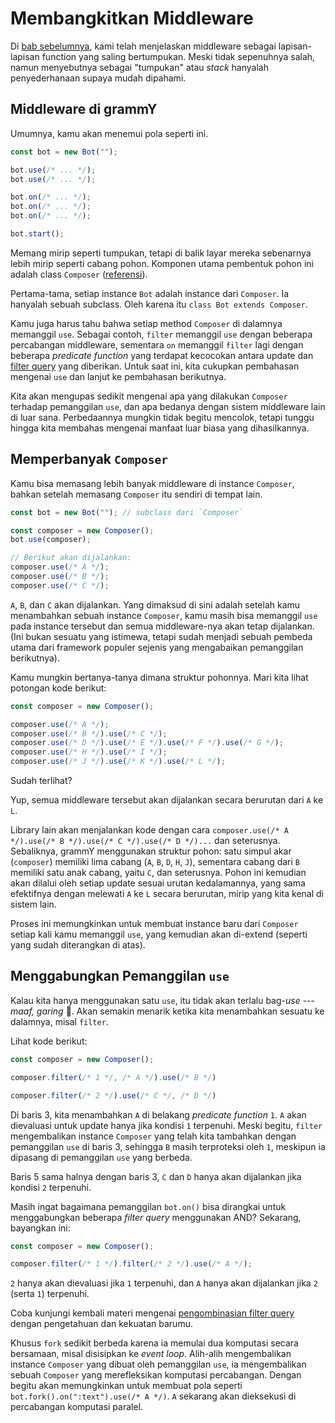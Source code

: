 # Membangkitkan Middleware

Di [bab sebelumnya](../guide/middleware), kami telah menjelaskan middleware
sebagai lapisan-lapisan function yang saling bertumpukan. Meski tidak sepenuhnya
salah, namun menyebutnya sebagai "tumpukan" atau _stack_ hanyalah penyederhanaan
supaya mudah dipahami.

## Middleware di grammY

Umumnya, kamu akan menemui pola seperti ini.

```ts
const bot = new Bot("");

bot.use(/* ... */);
bot.use(/* ... */);

bot.on(/* ... */);
bot.on(/* ... */);
bot.on(/* ... */);

bot.start();
```

Memang mirip seperti tumpukan, tetapi di balik layar mereka sebenarnya lebih
mirip seperti cabang pohon. Komponen utama pembentuk pohon ini adalah class
`Composer` ([referensi](/ref/core/composer)).

Pertama-tama, setiap instance `Bot` adalah instance dari `Composer`. Ia hanyalah
sebuah subclass. Oleh karena itu `class Bot extends Composer`.

Kamu juga harus tahu bahwa setiap method `Composer` di dalamnya memanggil `use`.
Sebagai contoh, `filter` memanggil `use` dengan beberapa percabangan middleware,
sementara `on` memanggil `filter` lagi dengan beberapa _predicate function_ yang
terdapat kecocokan antara update dan [filter query](../guide/filter-queries)
yang diberikan. Untuk saat ini, kita cukupkan pembahasan mengenai `use` dan
lanjut ke pembahasan berikutnya.

Kita akan mengupas sedikit mengenai apa yang dilakukan `Composer` terhadap
pemanggilan `use`, dan apa bedanya dengan sistem middleware lain di luar sana.
Perbedaannya mungkin tidak begitu mencolok, tetapi tunggu hingga kita membahas
mengenai manfaat luar biasa yang dihasilkannya.

## Memperbanyak `Composer`

Kamu bisa memasang lebih banyak middleware di instance `Composer`, bahkan
setelah memasang `Composer` itu sendiri di tempat lain.

```ts
const bot = new Bot(""); // subclass dari `Composer`

const composer = new Composer();
bot.use(composer);

// Berikut akan dijalankan:
composer.use(/* A */);
composer.use(/* B */);
composer.use(/* C */);
```

`A`, `B`, dan `C` akan dijalankan. Yang dimaksud di sini adalah setelah kamu
menambahkan sebuah instance `Composer`, kamu masih bisa memanggil `use` pada
instance tersebut dan semua middleware-nya akan tetap dijalankan. (Ini bukan
sesuatu yang istimewa, tetapi sudah menjadi sebuah pembeda utama dari framework
populer sejenis yang mengabaikan pemanggilan berikutnya).

Kamu mungkin bertanya-tanya dimana struktur pohonnya. Mari kita lihat potongan
kode berikut:

```ts
const composer = new Composer();

composer.use(/* A */);
composer.use(/* B */).use(/* C */);
composer.use(/* D */).use(/* E */).use(/* F */).use(/* G */);
composer.use(/* H */).use(/* I */);
composer.use(/* J */).use(/* K */).use(/* L */);
```

Sudah terlihat?

Yup, semua middleware tersebut akan dijalankan secara berurutan dari `A` ke `L`.

Library lain akan menjalankan kode dengan cara
`composer.use(/* A */).use(/* B */).use(/* C */).use(/* D */)...` dan
seterusnya. Sebaliknya, grammY menggunakan struktur pohon: satu simpul akar
(`composer`) memiliki lima cabang (`A`, `B`, `D`, `H`, `J`), sementara cabang
dari `B` memiliki satu anak cabang, yaitu `C`, dan seterusnya. Pohon ini
kemudian akan dilalui oleh setiap update sesuai urutan kedalamannya, yang sama
efektifnya dengan melewati `A` ke `L` secara berurutan, mirip yang kita kenal di
sistem lain.

Proses ini memungkinkan untuk membuat instance baru dari `Composer` setiap kali
kamu memanggil `use`, yang kemudian akan di-extend (seperti yang sudah
diterangkan di atas).

## Menggabungkan Pemanggilan `use`

Kalau kita hanya menggunakan satu `use`, itu tidak akan terlalu bag-_use_ ---
_maaf, garing_ :grimacing:. Akan semakin menarik ketika kita menambahkan sesuatu
ke dalamnya, misal `filter`.

Lihat kode berikut:

```ts
const composer = new Composer();

composer.filter(/* 1 */, /* A */).use(/* B */)

composer.filter(/* 2 */).use(/* C */, /* D */)
```

Di baris 3, kita menambahkan `A` di belakang _predicate function_ `1`. `A` akan
dievaluasi untuk update hanya jika kondisi `1` terpenuhi. Meski begitu, `filter`
mengembalikan instance `Composer` yang telah kita tambahkan dengan pemanggilan
`use` di baris 3, sehingga `B` masih terproteksi oleh `1`, meskipun ia dipasang
di pemanggilan `use` yang berbeda.

Baris 5 sama halnya dengan baris 3, `C` dan `D` hanya akan dijalankan jika
kondisi `2` terpenuhi.

Masih ingat bagaimana pemanggilan `bot.on()` bisa dirangkai untuk menggabungkan
beberapa _filter query_ menggunakan AND? Sekarang, bayangkan ini:

```ts
const composer = new Composer();

composer.filter(/* 1 */).filter(/* 2 */).use(/* A */);
```

`2` hanya akan dievaluasi jika `1` terpenuhi, dan `A` hanya akan dijalankan jika
`2` (serta `1`) terpenuhi.

Coba kunjungi kembali materi mengenai
[pengombinasian filter query](../guide/filter-queries#mengombinasikan-beberapa-query)
dengan pengetahuan dan kekuatan barumu.

Khusus `fork` sedikit berbeda karena ia memulai dua komputasi secara bersamaan,
misal disisipkan ke _event loop_. Alih-alih mengembalikan instance `Composer`
yang dibuat oleh pemanggilan `use`, ia mengembalikan sebuah `Composer` yang
merefleksikan komputasi percabangan. Dengan begitu akan memungkinkan untuk
membuat pola seperti `bot.fork().on(":text").use(/* A */)`. `A` sekarang akan
dieksekusi di percabangan komputasi paralel.
